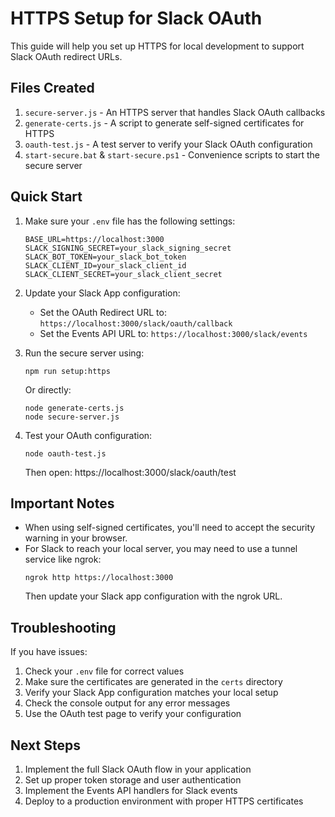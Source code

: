 # HTTPS Setup for Slack OAuth

This guide will help you set up HTTPS for local development to support Slack OAuth redirect URLs.

## Files Created

1. `secure-server.js` - An HTTPS server that handles Slack OAuth callbacks
2. `generate-certs.js` - A script to generate self-signed certificates for HTTPS
3. `oauth-test.js` - A test server to verify your Slack OAuth configuration
4. `start-secure.bat` & `start-secure.ps1` - Convenience scripts to start the secure server

## Quick Start

1. Make sure your `.env` file has the following settings:
   ```
   BASE_URL=https://localhost:3000
   SLACK_SIGNING_SECRET=your_slack_signing_secret
   SLACK_BOT_TOKEN=your_slack_bot_token
   SLACK_CLIENT_ID=your_slack_client_id
   SLACK_CLIENT_SECRET=your_slack_client_secret
   ```

2. Update your Slack App configuration:
   - Set the OAuth Redirect URL to: `https://localhost:3000/slack/oauth/callback`
   - Set the Events API URL to: `https://localhost:3000/slack/events`

3. Run the secure server using:
   ```
   npm run setup:https
   ```
   Or directly:
   ```
   node generate-certs.js
   node secure-server.js
   ```

4. Test your OAuth configuration:
   ```
   node oauth-test.js
   ```
   Then open: https://localhost:3000/slack/oauth/test

## Important Notes

- When using self-signed certificates, you'll need to accept the security warning in your browser.
- For Slack to reach your local server, you may need to use a tunnel service like ngrok:
  ```
  ngrok http https://localhost:3000
  ```
  Then update your Slack app configuration with the ngrok URL.

## Troubleshooting

If you have issues:

1. Check your `.env` file for correct values
2. Make sure the certificates are generated in the `certs` directory
3. Verify your Slack App configuration matches your local setup
4. Check the console output for any error messages
5. Use the OAuth test page to verify your configuration

## Next Steps

1. Implement the full Slack OAuth flow in your application
2. Set up proper token storage and user authentication
3. Implement the Events API handlers for Slack events
4. Deploy to a production environment with proper HTTPS certificates